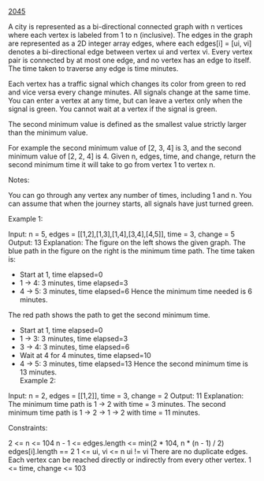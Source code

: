 [2045](https://leetcode.com/problems/second-minimum-time-to-reach-destination/)


A city is represented as a bi-directional connected graph with n vertices where each vertex is labeled from 1 to n (inclusive). The edges in the graph are represented as a 2D integer array edges, where each edges[i] = [ui, vi] denotes a bi-directional edge between vertex ui and vertex vi. Every vertex pair is connected by at most one edge, and no vertex has an edge to itself. The time taken to traverse any edge is time minutes.

Each vertex has a traffic signal which changes its color from green to red and vice versa every change minutes. All signals change at the same time. You can enter a vertex at any time, but can leave a vertex only when the signal is green. You cannot wait at a vertex if the signal is green.

The second minimum value is defined as the smallest value strictly larger than the minimum value.

For example the second minimum value of [2, 3, 4] is 3, and the second minimum value of [2, 2, 4] is 4.
Given n, edges, time, and change, return the second minimum time it will take to go from vertex 1 to vertex n.

Notes:

You can go through any vertex any number of times, including 1 and n.
You can assume that when the journey starts, all signals have just turned green.


Example 1:

Input: n = 5, edges = [[1,2],[1,3],[1,4],[3,4],[4,5]], time = 3, change = 5
Output: 13
Explanation:
The figure on the left shows the given graph.
The blue path in the figure on the right is the minimum time path.
The time taken is:
- Start at 1, time elapsed=0
- 1 -> 4: 3 minutes, time elapsed=3
- 4 -> 5: 3 minutes, time elapsed=6
  Hence the minimum time needed is 6 minutes.

The red path shows the path to get the second minimum time.
- Start at 1, time elapsed=0
- 1 -> 3: 3 minutes, time elapsed=3
- 3 -> 4: 3 minutes, time elapsed=6
- Wait at 4 for 4 minutes, time elapsed=10
- 4 -> 5: 3 minutes, time elapsed=13
  Hence the second minimum time is 13 minutes.      
  Example 2:


Input: n = 2, edges = [[1,2]], time = 3, change = 2
Output: 11
Explanation:
The minimum time path is 1 -> 2 with time = 3 minutes.
The second minimum time path is 1 -> 2 -> 1 -> 2 with time = 11 minutes.


Constraints:

2 <= n <= 104
n - 1 <= edges.length <= min(2 * 104, n * (n - 1) / 2)
edges[i].length == 2
1 <= ui, vi <= n
ui != vi
There are no duplicate edges.
Each vertex can be reached directly or indirectly from every other vertex.
1 <= time, change <= 103